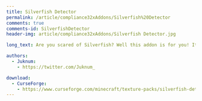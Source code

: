 ```yaml
---
title: Silverfish Detector
permalink: /article/compliance32xAddons/Silverfish%20Detector
comments: true
comments-id: SilverfishDetector
header-img: article/compliance32xAddons/Silverfish Detector.jpg

long_text: Are you scared of Silverfish? Well this addon is for you! It will prevent you from mining infested stones! <br> <strong>This pack will works with any resolution!</strong>

authors:
  - Juknum:
    - https://twitter.com/Juknum_

download:
  - CurseForge:
    - https://www.curseforge.com/minecraft/texture-packs/silverfish-detector/files
---
```

